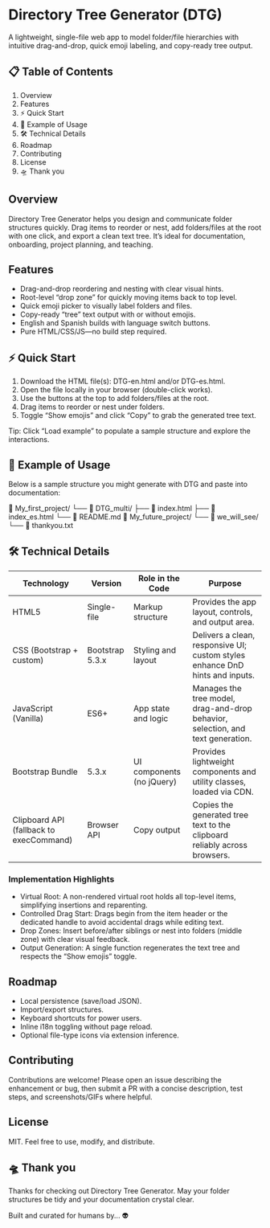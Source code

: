 # Directory Tree Generator (DTG)

A lightweight, single-file web app to model folder/file hierarchies with intuitive drag-and-drop, quick emoji labeling, and copy-ready tree output.

## 📋 Table of Contents
1. Overview  
2. Features  
3. ⚡ Quick Start  
4. 📁 Example of Usage  
5. 🛠️ Technical Details  
6. Roadmap  
7. Contributing  
8. License  
9. 🛸 Thank you

## Overview
Directory Tree Generator helps you design and communicate folder structures quickly. Drag items to reorder or nest, add folders/files at the root with one click, and export a clean text tree. It’s ideal for documentation, onboarding, project planning, and teaching.

## Features
- Drag-and-drop reordering and nesting with clear visual hints.  
- Root-level “drop zone” for quickly moving items back to top level.  
- Quick emoji picker to visually label folders and files.  
- Copy-ready “tree” text output with or without emojis.  
- English and Spanish builds with language switch buttons.  
- Pure HTML/CSS/JS—no build step required.

## ⚡ Quick Start
1) Download the HTML file(s): DTG-en.html and/or DTG-es.html.  
2) Open the file locally in your browser (double-click works).  
3) Use the buttons at the top to add folders/files at the root.  
4) Drag items to reorder or nest under folders.  
5) Toggle “Show emojis” and click “Copy” to grab the generated tree text.

Tip: Click “Load example” to populate a sample structure and explore the interactions.

## 📁 Example of Usage
Below is a sample structure you might generate with DTG and paste into documentation:

📂 My_first_project/
└── 📂 DTG_multi/
├── 📄 index.html
├── 📄 index_es.html
└── 📄 README.md
📂 My_future_project/
└── 📂 we_will_see/
└── 📄 thankyou.txt


## 🛠️ Technical Details

| Technology | Version | Role in the Code | Purpose |
| --- | --- | --- | --- |
| HTML5 | Single-file | Markup structure | Provides the app layout, controls, and output area. |
| CSS (Bootstrap + custom) | Bootstrap 5.3.x | Styling and layout | Delivers a clean, responsive UI; custom styles enhance DnD hints and inputs. |
| JavaScript (Vanilla) | ES6+ | App state and logic | Manages the tree model, drag-and-drop behavior, selection, and text generation. |
| Bootstrap Bundle | 5.3.x | UI components (no jQuery) | Provides lightweight components and utility classes, loaded via CDN. |
| Clipboard API (fallback to execCommand) | Browser API | Copy output | Copies the generated tree text to the clipboard reliably across browsers. |

### Implementation Highlights
- Virtual Root: A non-rendered virtual root holds all top-level items, simplifying insertions and reparenting.  
- Controlled Drag Start: Drags begin from the item header or the dedicated handle to avoid accidental drags while editing text.  
- Drop Zones: Insert before/after siblings or nest into folders (middle zone) with clear visual feedback.  
- Output Generation: A single function regenerates the text tree and respects the “Show emojis” toggle.

## Roadmap
- Local persistence (save/load JSON).  
- Import/export structures.  
- Keyboard shortcuts for power users.  
- Inline i18n toggling without page reload.  
- Optional file-type icons via extension inference.

## Contributing
Contributions are welcome! Please open an issue describing the enhancement or bug, then submit a PR with a concise description, test steps, and screenshots/GIFs where helpful.

## License
MIT. Feel free to use, modify, and distribute.

## 🛸 Thank you
Thanks for checking out Directory Tree Generator. May your folder structures be tidy and your documentation crystal clear.

Built and curated for humans by... 👽
